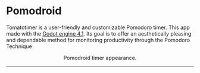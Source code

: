 # Pomodroid

Tomatotimer is a user-friendly and customizable Pomodoro timer. This app made with the [Godot engine 4.1](https://godotengine.org/). Its goal is to offer an aesthetically pleasing and dependable method for monitoring productivity through the Pomodoro Technique

<p align="center">Pomodroid timer appearance.</p>

---

